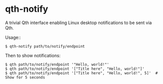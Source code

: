 qth-notify
==========

A trivial Qth interface enabling Linux desktop notifications to be sent via
Qth.

Usage::

    $ qth-notify path/to/notify/endpoint

Then to show notifications:

    $ qth path/to/notify/endpoint '"Hello, world!"'
    $ qth path/to/notify/endpoint '["Title here", "Hello, world!"]'
    $ qth path/to/notify/endpoint '["Title here", "Hello, world!", 5]'  # Show for 5 seconds
